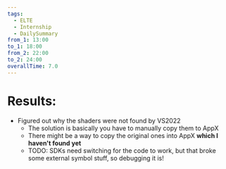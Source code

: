 ```yaml
---
tags:
  - ELTE
  - Internship
  - DailySummary
from_1: 13:00
to_1: 18:00
from_2: 22:00
to_2: 24:00
overallTime: 7.0
---
```

# Results: 
- Figured out why the shaders were not found by VS2022
	- The solution is basically you have to manually copy them to AppX
	- There might be a way to copy the original ones into AppX **which I haven't found yet**
	- TODO: SDKs need switching for the code to work, but that broke some external symbol stuff, so debugging it is!